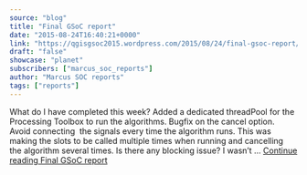 ```yaml
---
source: "blog"
title: "Final GSoC report"
date: "2015-08-24T16:40:21+0000"
link: "https://qgisgsoc2015.wordpress.com/2015/08/24/final-gsoc-report/"
draft: "false"
showcase: "planet"
subscribers: ["marcus_soc_reports"]
author: "Marcus SOC reports"
tags: ["reports"]
---
```


What do I have completed this week? Added&#160;a dedicated threadPool for the Processing Toolbox to run the algorithms. Bugfix on the cancel option. Avoid connecting &#160;the&#160;signals every time the algorithm runs. This was making&#160;the slots to be called multiple times when running and cancelling the algorithm several times. Is there any blocking issue? I wasn&#8217;t &#8230; <a class="more-link" href="https://qgisgsoc2015.wordpress.com/2015/08/24/final-gsoc-report/">Continue reading <span class="screen-reader-text">Final GSoC report</span></a>
